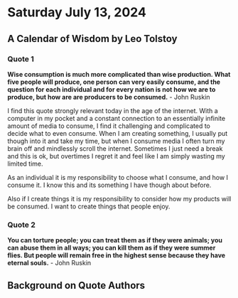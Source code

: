 # Saturday July 13, 2024

## A Calendar of Wisdom by Leo Tolstoy 

### Quote 1
**Wise consumption is much more complicated than wise production. What five people will produce, one person can very easily consume, and the question for each individual and for every nation is not how we are to produce, but how are are producers to be consumed.** - John Ruskin

I find this quote strongly relevant today in the age of the internet. With a computer in my pocket and a constant connection to an essentially infinite amount of media to consume, I find it challenging and complicated to decide what to even consume. When I am creating something, I usually put though into it and take my time, but when I consume media I often turn my brain off and mindlessly scroll the internet. Sometimes I just need a break and this is ok, but overtimes I regret it and feel like I am simply wasting my limited time.  


As an individual it is my responsibility to choose what I consume, and how I consume it. I know this and its something I have though about before. 

Also if I create things it is my responsibility to consider how my products will be consumed. I want to create things that people enjoy.

### Quote 2
**You can torture people; you can treat them as if they were animals; you can abuse them in all ways; you can kill them as if they were summer flies. But people will remain free in the highest sense because they have eternal souls.** - John Ruskin

## Background on Quote Authors
